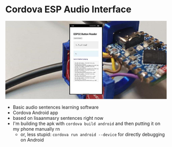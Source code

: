 # Cordova ESP Audio Interface

![](screenshot.png)

- Basic audio sentences learning software
- Cordova Android app
- based on lisaanmasry sentences right now
- I'm building the apk with `cordova build android` and then putting it on my phone manually rn
  - or, less stupid: `cordova run android --device` for directly debugging on Android
